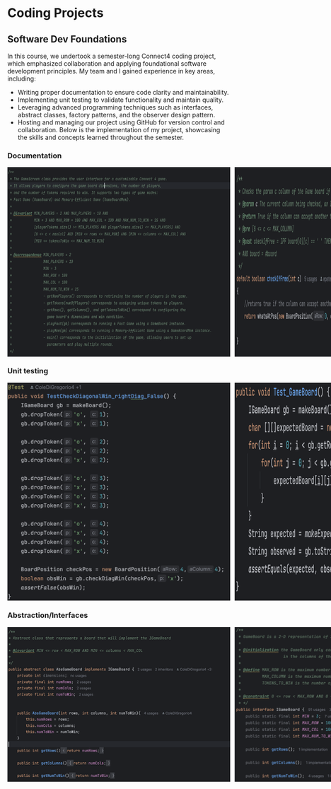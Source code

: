 # Coding Projects

## Software Dev Foundations
In this course, we undertook a semester-long Connect4 coding project, which emphasized collaboration and applying foundational software development principles. My team and I gained experience in key areas, including:
- Writing proper documentation to ensure code clarity and maintainability.
- Implementing unit testing to validate functionality and maintain quality.
- Leveraging advanced programming techniques such as interfaces, abstract classes, factory patterns, and the observer design pattern.
- Hosting and managing our project using GitHub for version control and collaboration.
Below is the implementation of my project, showcasing the skills and concepts learned throughout the semester.

### Documentation

<div style="display: flex; gap: 10px;">
    <img src="Doc3.png" alt="Doc3">
    <img src="Doc2.png" alt="Doc2">
    <img src="Doc1.png" alt="Doc1">
</div>


### Unit testing

<div style="display: flex; gap: 10px;">
    <img src="Test1.png" alt="Test1">
    <img src="Test2.png" alt="Test2">
</div>

### Abstraction/Interfaces

<div style="display: flex; gap: 10px;">
    <img src="Abs1.png" alt="Abs1">
    <img src="Abs2.png" alt="Abs2">
</div>

